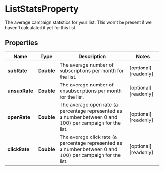 

# ListStatsProperty

The average campaign statistics for your list. This won't be present if we haven't calculated it yet for this list.

## Properties

| Name | Type | Description | Notes |
|------------ | ------------- | ------------- | -------------|
|**subRate** | **Double** | The average number of subscriptions per month for the list. |  [optional] [readonly] |
|**unsubRate** | **Double** | The average number of unsubscriptions per month for the list. |  [optional] [readonly] |
|**openRate** | **Double** | The average open rate (a percentage represented as a number between 0 and 100) per campaign for the list. |  [optional] [readonly] |
|**clickRate** | **Double** | The average click rate (a percentage represented as a number between 0 and 100) per campaign for the list. |  [optional] [readonly] |



